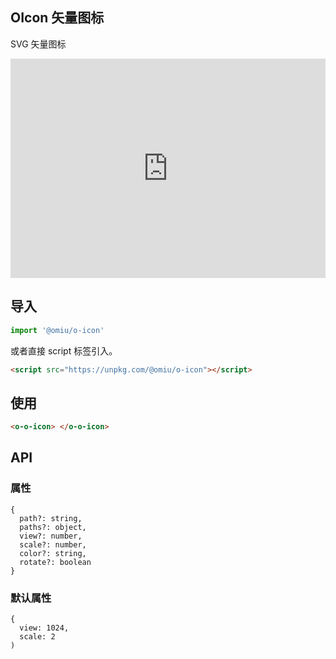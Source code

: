 ## OIcon 矢量图标

SVG 矢量图标

<iframe height="351" style="width: 100%;" scrolling="no" title="OMIU OIcon" src="https://codepen.io/omijs/embed/QWjgapY?height=351&theme-id=default&default-tab=html,result" frameborder="no" allowtransparency="true" allowfullscreen="true" loading="lazy">
  See the Pen <a href='https://codepen.io/omijs/pen/QWjgapY'>OMIU Checkbox</a> by OMI
  (<a href='https://codepen.io/omijs'>@omijs</a>) on <a href='https://codepen.io'>CodePen</a>.
</iframe>

## 导入

```js
import '@omiu/o-icon'
```

或者直接 script 标签引入。


```html
<script src="https://unpkg.com/@omiu/o-icon"></script>
```

## 使用

```html
<o-o-icon> </o-o-icon>
```


## API

### 属性

```tsx
{
  path?: string,
  paths?: object,
  view?: number,
  scale?: number,
  color?: string,
  rotate?: boolean
}
```

### 默认属性
```tsx
{
  view: 1024,
  scale: 2
)
```
